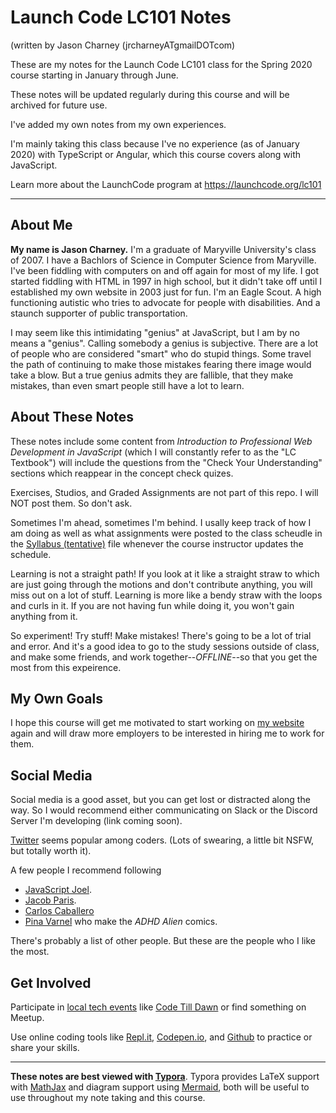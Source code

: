 # Launch Code LC101 Notes

(written by Jason Charney (jrcharneyATgmailDOTcom)

These are my notes for the Launch Code LC101 class for the Spring 2020 course starting in January through June.

These notes will be updated regularly during this course and will be archived for future use.

I've added my own notes from my own experiences.

I'm mainly taking this class because I've no experience (as of January 2020) with TypeScript or Angular, which this course covers along with JavaScript.

Learn more about the LaunchCode program at https://launchcode.org/lc101

---

## About Me

**My name is Jason Charney.** I'm a graduate of Maryville University's class of 2007. I have a Bachlors of Science in Computer Science from Maryville. I've been fiddling with computers on and off again for most of my life. I got started fiddling with HTML in 1997 in high school, but it didn't take off until I established my own website in 2003 just for fun.  I'm an Eagle Scout. A high functioning autistic who tries to advocate for people with disabilities. And a staunch supporter of public transportation.

I may seem like this intimidating "genius" at JavaScript, but I am by no means a "genius". Calling somebody a genius is subjective. There are a lot of people who are considered "smart" who do stupid things. Some travel the path of continuing to make those mistakes fearing there image would take a blow. But a true genius admits they are fallible, that they make mistakes, than even smart people still have a lot to learn.

## About These Notes

These notes include some content from  *Introduction to Professional Web Development in JavaScript* (which I will constantly refer to as the "LC Textbook") will include the questions from the "Check Your Understanding" sections which reappear in the concept check quizes.

Exercises, Studios, and Graded Assignments are not part of this repo. I will NOT post them. So don't ask.

Sometimes I'm ahead, sometimes I'm behind. I usally keep track of how I am doing as well as what assignments were posted to the class scheudle in the [Syllabus (tentative)](Syllabus%20(tentative).md) file whenever the course instructor updates the schedule.

Learning is not a straight path! If you look at it like a straight straw to which are just going through the motions and don't contribute anything, you will miss out on a lot of stuff. Learning is more like a bendy straw with the loops and curls in it. If you are not having fun while doing it, you won't gain anything from it.

So experiment! Try stuff! Make mistakes! There's going to be a lot of trial and error. And it's a good idea to go to the study sessions outside of class, and make some friends, and work together--*OFFLINE*--so that you get the most from this expeirence.

## My Own Goals

I hope this course will get me motivated to start working on [my website](https://www.jrcharney.com/) again and will draw more employers to be interested in hiring me to work for them.

## Social Media

Social media is a good asset, but you can get lost or distracted along the way. So I would recommend either communicating on Slack or the Discord Server I'm developing (link coming soon).

[Twitter](https://twitter.com/jrcharney) seems popular among coders. (Lots of swearing, a little bit NSFW, but totally worth it).

A few people I recommend following

* [JavaScript Joel](https://twitter.com/joelnet).
* [Jacob Paris](https://twitter.com/jacobmparis).
* [Carlos Caballero](https://twitter.com/Carlillo)
* [Pina Varnel](https://twitter.com/ADHD_Alien) who make the *ADHD Alien* comics.

There's probably a list of other people. But these are the people who I like the most.

## Get Involved

Participate in [local tech events](https://www.sluug.org/resources/calendar/) like [Code Till Dawn](https://www.meetup.com/codetilldawn/) or find something on Meetup.

Use online coding tools like [Repl.it](https://repl.it/@jrcharney), [Codepen.io](https://codepen.io/jrcharney), and [Github](https://github.com/jrcharney/) to practice or share your skills.

---

**These notes are best viewed with [Typora](https://www.typora.io/)**. Typora provides LaTeX support with [MathJax](https://www.mathjax.org/) and diagram support using [Mermaid](https://mermaidjs.github.io/), both will be useful to use throughout my note taking and this course.


